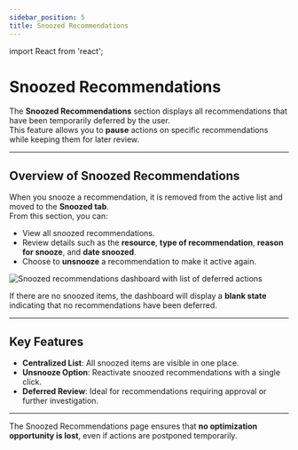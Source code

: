 ```yaml
---
sidebar_position: 5
title: Snoozed Recommendations
---
```


import React from 'react';

# Snoozed Recommendations

The **Snoozed Recommendations** section displays all recommendations that have been temporarily deferred by the user.  
This feature allows you to **pause** actions on specific recommendations while keeping them for later review.

---

## Overview of Snoozed Recommendations

When you snooze a recommendation, it is removed from the active list and moved to the **Snoozed tab**.  
From this section, you can:

- View all snoozed recommendations.
- Review details such as the **resource**, **type of recommendation**, **reason for snooze**, and **date snoozed**.
- Choose to **unsnooze** a recommendation to make it active again.

<div style={{ textAlign: 'center' }}>
  <img src="/img/tunerrecommend/snoozed-overview.png" alt="Snoozed recommendations dashboard with list of deferred actions" />
</div>

If there are no snoozed items, the dashboard will display a **blank state** indicating that no recommendations have been deferred.

---

## Key Features

- **Centralized List**: All snoozed items are visible in one place.
- **Unsnooze Option**: Reactivate snoozed recommendations with a single click.
- **Deferred Review**: Ideal for recommendations requiring approval or further investigation.

---

The Snoozed Recommendations page ensures that **no optimization opportunity is lost**, even if actions are postponed temporarily.
